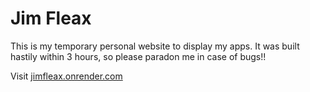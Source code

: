 <h1>Jim Fleax</h1>

This is my temporary personal website to display my apps. It was built hastily within 3 hours, so please paradon me in case of bugs!!

Visit <a href="http://jimfleax.onrender.com">jimfleax.onrender.com</a>
